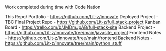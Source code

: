 Work completed during time with Code Nation

This Repo/ Portfolio - https://github.com/Lit-z/innovate
Deployed Project - TBC
Final Project Repo - https://github.com/Lit-z/full_stack_project
Kanban Board - https://trello.com/b/JMDmJpAB/full-stack-site
Backend Project - https://github.com/Lit-z/innovate/tree/main/javasite_project
Frontend Notes - https://github.com/Lit-z/innovate/tree/main/frontend
Backend Notes - https://github.com/Lit-z/innovate/tree/main/python_stuff
